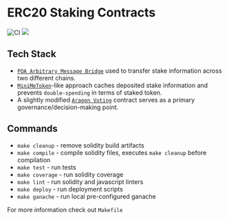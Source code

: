 # ERC20 Staking Contracts

![CI](https://github.com/yalland-ubi/erc20-staking-contracts/workflows/CI/badge.svg)
<a href="https://codecov.io/gh/yalland-ubi/erc20-staking-contracts" target="_blank">
  <img src="https://codecov.io/gh/yalland-ubi/erc20-staking-contracts/branch/master/graph/badge.svg" />
</a>

## Tech Stack

* [`POA Arbitrary Message Bridge`](https://docs.tokenbridge.net/amb-bridge/about-amb-bridge) used to transfer stake information across two different chains.
* [`MiniMeToken`](https://github.com/Giveth/minime)-like approach caches deposited stake information and prevents `double-spending` in terms of staked token.
* A slightly modified [`Aragon Voting`](https://github.com/aragon/aragon-apps/blob/master/apps/voting/contracts/Voting.sol) contract serves as a primary governance/decision-making point.

## Commands

* `make cleanup` - remove solidity build artifacts
* `make compile` - compile solidity files, executes `make cleanup` before compilation
* `make test` - run tests
* `make coverage` - run solidity coverage
* `make lint` - run solidity and javascript linters
* `make deploy` - run deployment scripts
* `make ganache` - run local pre-configured ganache

For more information check out `Makefile`
